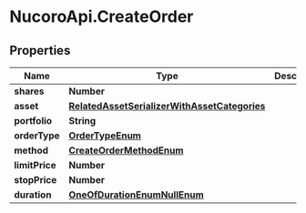 # NucoroApi.CreateOrder

## Properties

Name | Type | Description | Notes
------------ | ------------- | ------------- | -------------
**shares** | **Number** |  | 
**asset** | [**RelatedAssetSerializerWithAssetCategories**](RelatedAssetSerializerWithAssetCategories.md) |  | 
**portfolio** | **String** |  | [optional] 
**orderType** | [**OrderTypeEnum**](OrderTypeEnum.md) |  | 
**method** | [**CreateOrderMethodEnum**](CreateOrderMethodEnum.md) |  | 
**limitPrice** | **Number** |  | [optional] 
**stopPrice** | **Number** |  | [optional] 
**duration** | [**OneOfDurationEnumNullEnum**](OneOfDurationEnumNullEnum.md) |  | [optional] 


